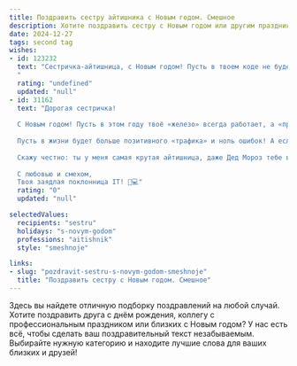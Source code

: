 ```yaml
---
title: Поздравить сестру айтишника с Новым годом. Смешное
description: Хотите поздравить сестру с Новым годом или другим праздником? Наш ИИ создаст незабываемое поздравление, а вы обязательно выделитесь среди других.  
date: 2024-12-27
tags: second tag
wishes:
- id: 123232
  text: "Сестричка-айтишница, с Новым годом! Пусть в твоем коде не будет багов, а жизнь будет полна халявы и гигабайтов счастья!  Желаю, чтобы производительность твоей радости была максимальной, а  дедлайн на веселье никогда не наступал!  Пусть твой  опыт в решении сложных задач поможет тебе  легко справиться со всеми новогодними хлопотами (и с тётей Зоей, которая опять придёт с салатом «Оливье» в неизвестном количестве).  С Новым годом!
  "
  rating: "undefined"
  updated: "null"
- id: 31162
  text: "Дорогая сестричка!
  
  С Новым годом! Пусть в этом году твоё «железо» всегда работает, а «программное обеспечение» не зависает в критических моментах! Желаю, чтобы баги обходили тебя стороной, а код компилировался с первого раза.
  
  Пусть в жизни будет больше позитивного «трафика» и ноль ошибок! А если вдруг появится необходимость отладить свою жизнь – просто перезагрузись и дай себе шанс на новое!
  
  Скажу честно: ты у меня самая крутая айтишница, даже Дед Мороз тебе в этом завидует! Так что вперед, к новым виртуальным высотам и реальным радостям!
  
  С любовью и смехом,
  Твоя заядлая поклонница IT! 🎉💻"
  rating: "0"
  updated: "null"

selectedValues:
  recipients: "sestru"
  holidays: "s-novym-godom"
  professions: "aitishnik"
  style: "smeshnoje"

links:
- slug: "pozdravit-sestru-s-novym-godom-smeshnoje"
  title: "Поздравить сестру с Новым годом. Смешное"
---
```


Здесь вы найдете отличную подборку поздравлений на любой случай. 
Хотите поздравить друга с днём рождения, коллегу с профессиональным праздником или близких с Новым годом? У нас есть всё, чтобы сделать ваш поздравительный текст незабываемым. Выбирайте нужную категорию и находите лучшие слова для ваших близких и друзей!
